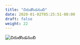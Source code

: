 ```yaml
---
title: "చిరుతొండనంబి"
date: 2020-01-02T05:25:51-08:00
draft: false
weight: 22
---
```


![చిరుతొండనంబి](/images/works/chirutondanambi.jpg)